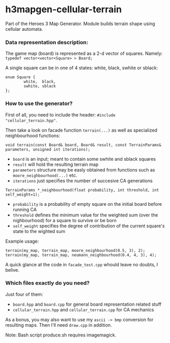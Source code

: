 # h3mapgen-cellular-terrain
Part of the Heroes 3 Map Generator. Module builds terrain shape using cellular automata.




### Data representation description:

The game map (board) is represented as a 2-d vector of squares. Namely: ` typedef vector<vector<Square> > Board; `

A single square can be in one of 4 states: white, black, swhite or sblack:
```
enum Square {
        white,	black,
        swhite,	sblack
};
```








### How to use the generator?

First of all, you need to include the header: `#include "cellular_terrain.hpp"`.

Then take a look on facade function `terrain(...)` as well as specialized neighbourhood functions:
```
void terrain(const Board& board, Board& result, const TerrainParams& parameters, unsigned int iterations);
```
- `board` is an input; meant to contain some swhite and sblack squares
- `result` will hold the resulting terrain map
- `parameters` structure may be easly obtained from functions such as `moore_neighbourhood(...)` etc.
- `iterations` just specifies the number of succesive CA generations




```
TerrainParams *_neighbourhood(float probability, int threshold, int self_weight=1);
```
- `probability` is a probability of empty square on the initial board before running CA
- `threshold` defines the minimum value for the weighted sum (over the nighbourhood) for a square to survive or be born
- `self_weight` specifies the degree of contribution of the current square's state to the wighted sum




Example usage:
```
terrain(my_map, terrain_map, moore_neighbourhood(0.5, 3), 2);
terrain(my_map, terrain_map, neumann_neighbourhood(0.4, 4, 3), 4);
```
A quick glance at the code in `facade_test.cpp` whould leave no doubts, I belive.




### Which files exactly do you need?

Just four of them:
- `board.hpp` and `board.cpp` for general board representation related stuff
- `cellular_terrain.hpp` and `cellular_terrain.cpp` for CA mechanics

As a bonus, you may also want to use my `ascii -> bmp` conversion for resulting maps. Then I'll need `draw.cpp` in addition.






Note: Bash script produce.sh requires imagemagick.
